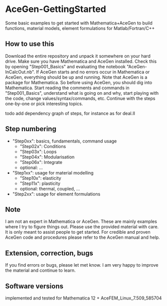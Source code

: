 # AceGen-GettingStarted
Some basic examples to get started with Mathematica+AceGen to build functions, material models, element formulations for Matlab/Fortran/C++

## How to use this
Download the entire repository and unpack it somewhere on your hard drive.
Make sure you have Mathematica and AceGen installed. Check this by opening "Step001_Basics" and evaluating the notebook "AceGen-InCalcOut.nb". If AceGen starts and no errors occur in Mathematica or AceGen, everything should be up and running.
Note that AceGen is a package for Mathematica. So before using AceGen, you should dig into Mathematica.
Start reading the comments and commands in "Step001_Basics", understand what is going on and why, start playing with the code, change values/syntax/commands, etc. Continue with the steps one-by-one or pick interesting topics.

todo add dependency graph of steps, for instance as for deal.II

## Step numbering
- "Step0xx": basics, fundamentals, command usage
    - "Step02x": Conditions
    - "Step03x": Loops
    - "Step04x": Modularisation
    - "Step06x": Integrate
    - optional: ...
- "Step1xx": usage for material modelling
    - "Step10x": elasticity
    - "Step11x": plasticity
    - optional: thermal, coupled, ...
- "Step2xx": usage for element formulations

## Note
I am not an expert in Mathematica or AceGen. These are mainly examples where I try to figure things out. Please use the provided material with care. It is only meant to assist people to get started. For credible and proven AceGen code and procedures please refer to the AceGen manual and help.

## Extension, correction, bugs
If you find errors or bugs, please let met know. I am very happy to improve the material and continue to learn.

## Software versions
implemented and tested for Mathematica 12 + AceFEM_Linux_7.509_585704
